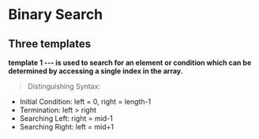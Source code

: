 # Binary Search

## Three templates

**template 1 --- is used to search for an element or condition which can be determined by accessing a single index in the array.**
> Distinguishing Syntax:
* Initial Condition: left = 0, right = length-1
* Termination: left > right
* Searching Left: right = mid-1
* Searching Right: left = mid+1
